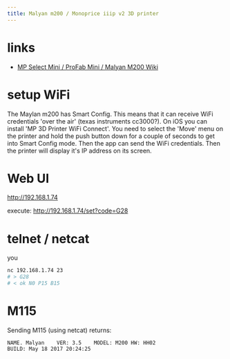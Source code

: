 ```yaml
---
title: Malyan m200 / Monoprice iiip v2 3D printer
---
```


# links
* [MP Select Mini / ProFab Mini / Malyan M200 Wiki](https://www.mpselectmini.com/wifi/start)

# setup WiFi
The Maylan m200 has Smart Config. This means that it can receive WiFi credentials 'over the air' (texas instruments cc3000?). On iOS you can install 'MP 3D Printer WiFi Connect'. You need to select the 'Move' menu on the printer and hold the push button down for a couple of seconds to get into Smart Config mode. Then the app can send the WiFi credentials. Then the printer will display it's IP address on its screen.

# Web UI
http://192.168.1.74

execute:
http://192.168.1.74/set?code=G28

# telnet / netcat
you 
```bash
nc 192.168.1.74 23
# > G28
# < ok N0 P15 B15
```

# M115
Sending M115 (using netcat) returns:
```
NAME. Malyan	VER: 3.5	MODEL: M200	HW: HH02
BUILD: May 18 2017 20:24:25
```

